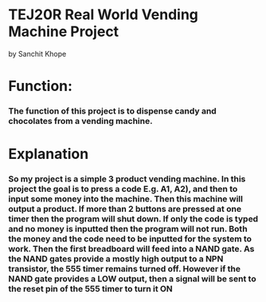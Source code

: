 # TEJ20R Real World Vending Machine Project
by Sanchit Khope

# Function:
### The function of this project is to dispense candy and chocolates from a vending machine.
# Explanation
### So my project is a simple 3 product vending machine. In this project the goal is to press a code E.g. A1, A2), and then to input some money into the machine. Then this machine will output a product. If more than 2 buttons are pressed at one timer then the program will shut down. If only the code is typed and no money is inputted then the program will not run. Both the money and the code need to be inputted for the system to work. Then the first breadboard will feed into a NAND gate. As the NAND gates provide a mostly high output to a NPN transistor, the 555 timer remains turned off. However if the NAND gate provides a LOW output, then a signal will be sent to the reset pin of the 555 timer to turn it ON

